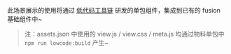 此场景展示的使用将通过 [低代码工具链](https://www.yuque.com/lce/doc/funcv8) 研发的单包组件，集成到已有的 fusion 基础组件中~

> 注：assets.json 中使用的 view.js / view.css / meta.js 均通过物料单包中 `npm run lowcode:build` 产生~
